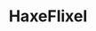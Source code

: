 ---
codehost: https://github.com/HaxeFlixel
guide: https://github.com/HaxeFlixel/haxeflixel.com/tree/dev/src/files/images/flixel-logos
logohandle: haxeflixel
sort: haxeflixel
title: HaxeFlixel
twitter: https://x.com/haxeflixel
website: http://haxeflixel.com/
---
